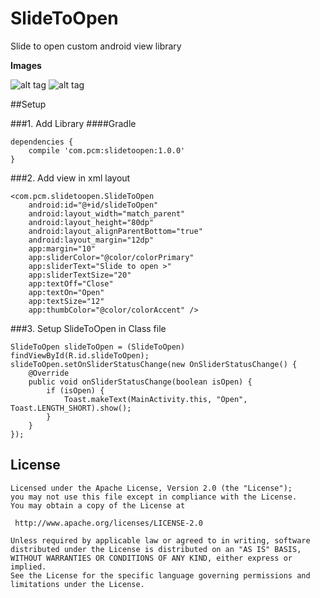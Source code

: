 # SlideToOpen
Slide to open custom android view library

<b>Images</b>

![alt tag](https://github.com/piyush-malaviya/SlideToOpen/blob/master/screenshot/slide_to_open_one.png)
![alt tag](https://github.com/piyush-malaviya/SlideToOpen/blob/master/screenshot/slide_to_open_two.png)

##Setup

###1. Add Library
####Gradle
```
dependencies {
    compile 'com.pcm:slidetoopen:1.0.0'
}
```


###2. Add view in xml layout

```
<com.pcm.slidetoopen.SlideToOpen
    android:id="@+id/slideToOpen"
    android:layout_width="match_parent"
    android:layout_height="80dp"
    android:layout_alignParentBottom="true"
    android:layout_margin="12dp"
    app:margin="10"
    app:sliderColor="@color/colorPrimary"
    app:sliderText="Slide to open >"
    app:sliderTextSize="20"
    app:textOff="Close"
    app:textOn="Open"
    app:textSize="12"
    app:thumbColor="@color/colorAccent" />
```

###3. Setup SlideToOpen in Class file
```
SlideToOpen slideToOpen = (SlideToOpen) findViewById(R.id.slideToOpen);
slideToOpen.setOnSliderStatusChange(new OnSliderStatusChange() {
    @Override
    public void onSliderStatusChange(boolean isOpen) {
        if (isOpen) {
            Toast.makeText(MainActivity.this, "Open", Toast.LENGTH_SHORT).show();
        }
    }
});
```

<H2>License</H2>

```
Licensed under the Apache License, Version 2.0 (the "License");
you may not use this file except in compliance with the License.
You may obtain a copy of the License at

 http://www.apache.org/licenses/LICENSE-2.0

Unless required by applicable law or agreed to in writing, software
distributed under the License is distributed on an "AS IS" BASIS,
WITHOUT WARRANTIES OR CONDITIONS OF ANY KIND, either express or implied.
See the License for the specific language governing permissions and
limitations under the License.
```
